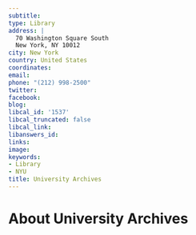 ```yaml
---
subtitle: 
type: Library
address: |
  70 Washington Square South
  New York, NY 10012
city: New York
country: United States
coordinates: 
email: 
phone: "(212) 998-2500"
twitter: 
facebook: 
blog: 
libcal_id: '1537'
libcal_truncated: false
libcal_link: 
libanswers_id: 
links: 
image: 
keywords:
- Library
- NYU
title: University Archives
---
```


# About University Archives